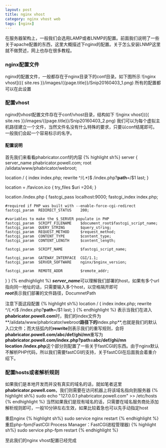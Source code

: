 ```yaml
---
layout: post
title: nginx vhost
category: nginx vhost web
tags: [nginx]
---
```

在服务器架构上，一般我们会选用LAMP或者LNMP的配置。前面我们说明了一些关于apache配置的东西，这里大概描述下nginx的配置。关于怎么安装LNMP这里就不做赘述，网上也存在很多教程。

### nginx配置文件
nginx的配置文件，一般都存在于nginx目录下的conf目录。如下图所示
![nginx vhost]({{ site.res }}/images/{{page.title}}/Snip20160403_1.png)
所有的配置都可以在此设置

### 配置vhost
nginx的vhost配置文件存在于conf/vhost目录，结构如下
![nginx vhost]({{ site.res }}/images/{{page.title}}/Snip20160403_2.png)
我们可以为每个虚拟主机路径建立一个文件，当然文件名没有什么特殊的要求，只要以conf结尾即可。一般我们会起一个容易标示的名字。

#### 配置说明
首先我们来看看phabricator.conf的内容
{% highlight sh%}
server {
  server_name phabricator.powell.com;
  root        /alidata/www/phabricator/webroot;

  location / {
    index index.php;
    rewrite ^/(.*)$ /index.php?__path__=/$1 last;
  }

  location = /favicon.ico {
    try_files $uri =204;
  }

  location /index.php {
    fastcgi_pass   localhost:9000;
    fastcgi_index   index.php;

    #required if PHP was built with --enable-force-cgi-redirect
    fastcgi_param  REDIRECT_STATUS    200;

    #variables to make the $_SERVER populate in PHP
    fastcgi_param  SCRIPT_FILENAME    $document_root$fastcgi_script_name;
    fastcgi_param  QUERY_STRING       $query_string;
    fastcgi_param  REQUEST_METHOD     $request_method;
    fastcgi_param  CONTENT_TYPE       $content_type;
    fastcgi_param  CONTENT_LENGTH     $content_length;

    fastcgi_param  SCRIPT_NAME        $fastcgi_script_name;

    fastcgi_param  GATEWAY_INTERFACE  CGI/1.1;
    fastcgi_param  SERVER_SOFTWARE    nginx/$nginx_version;

    fastcgi_param  REMOTE_ADDR        $remote_addr;
  }
}
{% endhighlight %}
***server_name***可以理解我们部署的host，如果有多个url指向同一地址的话，只需要输入多个host，以空格隔开即可  
***root***表示我们部署的文件路径，DocumnetPath  

注意下面这段配置
{% highlight sh%}
location / {
    index index.php;
    rewrite ^/(.*)$ /index.php?__path__=/$1 last;
  }
{% endhighlight %}
表示当我们在进入**phabricator.powell.com**时，我们的index文件为**/alidata/www/phabricator/webroot**路径下的**index.php**,也就是我们的默认入口文件；而大括弧内的**rewrite**则表示我们的重写规则，会将**phabricator.powell.com/abc/def/ghi/mn**重写为**phabricator.powell.com/index.php?__path__=abc/def/ghi/mn**  
**location /index.php**这个部分则配置了一些关于fastCGI的东西。由于nginx默认不解析PHP代码，所以我们需要fastCGI的支持，关于fastCGI在后面我会着重介绍下。

### 配置hosts或者解析规则
如果我们是本地开发而并没有真实的域名的话，就如笔者这里**phabricator.powell.com**，我们则需要在访问机器上将该域名指向到服务器
{% highlight sh%}
sudo echo "127.0.0.1 phabricator.powell.com" >> /etc/hosts
{% endhighlight %}
当然如果我们是现有域名的话，只需要在域名服务商处添加解析规则即可，一般10分钟左右生效，如果比较着急也可以先手动指定host  

重启nginx
{% highlight sh%}
sudo service nginx restart
{% endhighlight %}
重启php-fpm(FastCGI Process Manager：FastCGI进程管理器)
{% highlight sh%}
sudo service php-fpm restart
{% endhighlight %}

至此我们的nginx vhost配置已经完成






